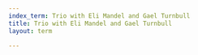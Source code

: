 ```yaml
---
index_term: Trio with Eli Mandel and Gael Turnbull
title: Trio with Eli Mandel and Gael Turnbull
layout: term

---
```

